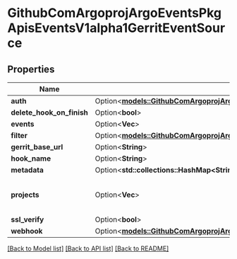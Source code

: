 # GithubComArgoprojArgoEventsPkgApisEventsV1alpha1GerritEventSource

## Properties

Name | Type | Description | Notes
------------ | ------------- | ------------- | -------------
**auth** | Option<[**models::GithubComArgoprojArgoEventsPkgApisEventsV1alpha1BasicAuth**](github.com.argoproj.argo_events.pkg.apis.events.v1alpha1.BasicAuth.md)> |  | [optional]
**delete_hook_on_finish** | Option<**bool**> |  | [optional]
**events** | Option<**Vec<String>**> |  | [optional]
**filter** | Option<[**models::GithubComArgoprojArgoEventsPkgApisEventsV1alpha1EventSourceFilter**](github.com.argoproj.argo_events.pkg.apis.events.v1alpha1.EventSourceFilter.md)> |  | [optional]
**gerrit_base_url** | Option<**String**> |  | [optional]
**hook_name** | Option<**String**> |  | [optional]
**metadata** | Option<**std::collections::HashMap<String, String>**> |  | [optional]
**projects** | Option<**Vec<String>**> | List of project namespace paths like \"whynowy/test\". | [optional]
**ssl_verify** | Option<**bool**> |  | [optional]
**webhook** | Option<[**models::GithubComArgoprojArgoEventsPkgApisEventsV1alpha1WebhookContext**](github.com.argoproj.argo_events.pkg.apis.events.v1alpha1.WebhookContext.md)> |  | [optional]

[[Back to Model list]](../README.md#documentation-for-models) [[Back to API list]](../README.md#documentation-for-api-endpoints) [[Back to README]](../README.md)



